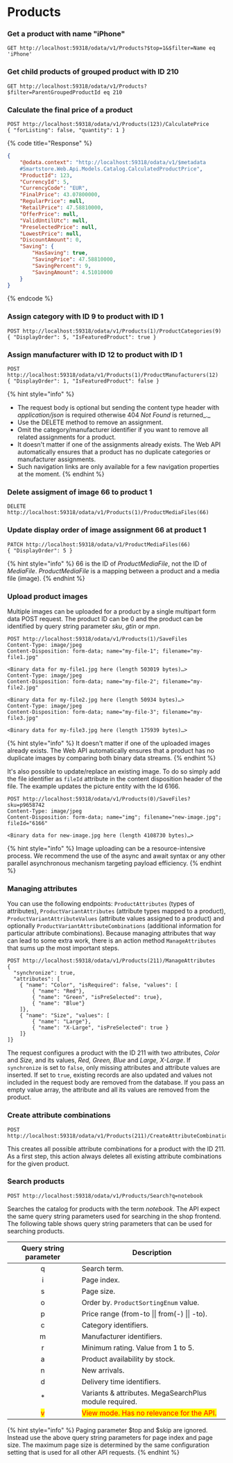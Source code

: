 # Products

### **Get a product with name "iPhone"**

```
GET http://localhost:59318/odata/v1/Products?$top=1&$filter=Name eq 'iPhone'
```

### **Get child products of grouped product with ID 210**

```
GET http://localhost:59318/odata/v1/Products?$filter=ParentGroupedProductId eq 210
```

### Calculate the final price of a product

```
POST http://localhost:59318/odata/v1/Products(123)/CalculatePrice
{ "forListing": false, "quantity": 1 }
```

{% code title="Response" %}
```json
{
    "@odata.context": "http://localhost:59318/odata/v1/$metadata
    #Smartstore.Web.Api.Models.Catalog.CalculatedProductPrice",
    "ProductId": 123,
    "CurrencyId": 5,
    "CurrencyCode": "EUR",
    "FinalPrice": 43.07800000,
    "RegularPrice": null,
    "RetailPrice": 47.58810000,
    "OfferPrice": null,
    "ValidUntilUtc": null,
    "PreselectedPrice": null,
    "LowestPrice": null,
    "DiscountAmount": 0,
    "Saving": {
        "HasSaving": true,
        "SavingPrice": 47.58810000,
        "SavingPercent": 9,
        "SavingAmount": 4.51010000
    }
}
```
{% endcode %}

### **Assign category with ID 9 to product with ID 1**

```
POST http://localhost:59318/odata/v1/Products(1)/ProductCategories(9)
{ "DisplayOrder": 5, "IsFeaturedProduct": true }
```

### **Assign manufacturer with ID 12 to product with ID 1**

```
POST http://localhost:59318/odata/v1/Products(1)/ProductManufacturers(12)
{ "DisplayOrder": 1, "IsFeaturedProduct": false }
```

{% hint style="info" %}
* The request body is optional but sending the content type header with _application/json_ is required otherwise 404 _Not Found_ is returned_._
* Use the DELETE method to remove an assignment.
* Omit the category/manufacturer identifier if you want to remove all related assignments for a product.
* It doesn't matter if one of the assignments already exists. The Web API automatically ensures that a product has no duplicate categories or manufacturer assignments.
* Such navigation links are only available for a few navigation properties at the moment.
{% endhint %}

### **Delete assigment of image 66 to product 1**

```
DELETE http://localhost:59318/odata/v1/Products(1)/ProductMediaFiles(66)
```

### **Update display order of image assignment 66 at product 1**

```
PATCH http://localhost:59318/odata/v1/ProductMediaFiles(66)
{ "DisplayOrder": 5 }
```

{% hint style="info" %}
66 is the ID of _ProductMediaFile_, not the ID of _MediaFile_. _ProductMediaFile_ is a mapping between a product and a media file (image).
{% endhint %}

### Upload product images

Multiple images can be uploaded for a product by a single multipart form data POST request. The product ID can be 0 and the product can be identified by query string parameter _sku_, _gtin_ or _mpn_.

```
POST http://localhost:59318/odata/v1/Products(1)/SaveFiles
Content-Type: image/jpeg
Content-Disposition: form-data; name="my-file-1"; filename="my-file1.jpg"

<Binary data for my-file1.jpg here (length 503019 bytes)…>
Content-Type: image/jpeg
Content-Disposition: form-data; name="my-file-2"; filename="my-file2.jpg"

<Binary data for my-file2.jpg here (length 50934 bytes)…>
Content-Type: image/jpeg
Content-Disposition: form-data; name="my-file-3"; filename="my-file3.jpg"

<Binary data for my-file3.jpg here (length 175939 bytes)…>

```

{% hint style="info" %}
It doesn't matter if one of the uploaded images already exists. The Web API automatically ensures that a product has no duplicate images by comparing both binary data streams.
{% endhint %}

It's also possible to update/replace an existing image. To do so simply add the file identifier as `fileId` attribute in the content disposition header of the file. The example updates the picture entity with the Id 6166.

```
POST http://localhost:59318/odata/v1/Products(0)/SaveFiles?sku=p9658742
Content-Type: image/jpeg
Content-Disposition: form-data; name="img"; filename="new-image.jpg"; fileId="6166"

<Binary data for new-image.jpg here (length 4108730 bytes)…>
```

{% hint style="info" %}
Image uploading can be a resource-intensive process. We recommend the use of the async and await syntax or any other parallel asynchronous mechanism targeting payload efficiency.
{% endhint %}

### Managing attributes

You can use the following endpoints: `ProductAttributes` (types of attributes), `ProductVariantAttributes` (attribute types mapped to a product), `ProductVariantAttributeValues` (attribute values assigned to a product) and optionally `ProductVariantAttributeCombinations` (additional information for particular attribute combinations). Because managing attributes that way can lead to some extra work, there is an action method `ManageAttributes` that sums up the most important steps.

```
POST http://localhost:59318/odata/v1/Products(211)/ManageAttributes
{
  "synchronize": true,
  "attributes": [
	{ "name": "Color", "isRequired": false, "values": [
		{ "name": "Red"},
		{ "name": "Green", "isPreSelected": true},
		{ "name": "Blue"}
	]},
	{ "name": "Size", "values": [
		{ "name": "Large"},
		{ "name": "X-Large", "isPreSelected": true }
	]}
]}
```

The request configures a product with the ID 211 with two attributes, _Color_ and _Size,_ and its values, _Red, Green, Blue_ and _Large, X-Large_. If `synchronize` is set to `false`, only missing attributes and attribute values are inserted. If set to `true`, existing records are also updated and values not included in the request body are removed from the database. If you pass an empty value array, the attribute and all its values are removed from the product.

### Create attribute combinations

```
POST http://localhost:59318/odata/v1/Products(211)/CreateAttributeCombinations
```

This creates all possible attribute combinations for a product with the ID 211. As a first step, this action always deletes all existing attribute combinations for the given product.

### Search products

```
POST http://localhost:59318/odata/v1/Products/Search?q=notebook
```

Searches the catalog for products with the term _notebook_. The API expect the same query string parameters used for searching in the shop frontend. The following table shows query string parameters that can be used for searching products.

|       Query string parameter      | Description                                                              |
| :-------------------------------: | ------------------------------------------------------------------------ |
|                 q                 | Search term.                                                             |
|                 i                 | Page index.                                                              |
|                 s                 | Page size.                                                               |
|                 o                 | Order by. `ProductSortingEnum` value.                                    |
|                 p                 | Price range (from-to \|\| from(-) \|\| -to).                             |
|                 c                 | Category identifiers.                                                    |
|                 m                 | Manufacturer identifiers.                                                |
|                 r                 | Minimum rating. Value from 1 to 5.                                       |
|                 a                 | Product availability by stock.                                           |
|                 n                 | New arrivals.                                                            |
|                 d                 | Delivery time identifiers.                                               |
|                 \*                | Variants & attributes. MegaSearchPlus module required.                   |
| <mark style="color:red;">v</mark> | <mark style="color:red;">View mode. Has no relevance for the API.</mark> |

{% hint style="info" %}
Paging parameter $top and $skip are ignored. Instead use the above query string parameters for page index and page size. The maximum page size is determined by the same configuration setting that is used for all other API requests.
{% endhint %}
